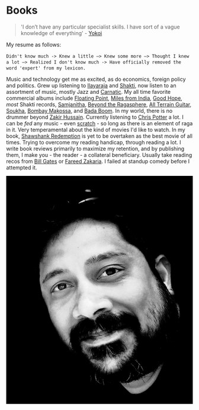 ﻿# Books

> 'I don’t have any particular specialist skills. I have sort of a vague knowledge of everything' - [Yokoi](https://en.wikipedia.org/wiki/Gunpei_Yokoi)

My resume as follows: 

	Didn't know much -> Knew a little –> Knew some more –> Thought I knew a lot –> Realized I don't know much -> Have officially removed the word 'expert' from my lexicon.

Music and technology get me as excited, as do economics, foreign policy and politics. Grew up listening to [Ilayaraja](https://en.wikipedia.org/wiki/Ilaiyaraaja) and [Shakti](https://en.wikipedia.org/wiki/Shakti_%28band%29), now listen to an assortment of music, mostly Jazz and [Carnatic](https://en.wikipedia.org/wiki/Carnatic_music). My all time favorite commercial albums include [Floating Point](https://en.wikipedia.org/wiki/Floating_Point), [Miles from India](https://en.wikipedia.org/wiki/Miles_from_India), [Good Hope](https://jazztimes.com/reviews/albums/dave-holland-zakir-hussain-chris-potter-good-hope-edition/), *most* Shakti records, [Samjanitha](https://www.allmusic.com/album/samjanitha-mw0000791008), [Beyond the Ragasphere](https://worldmusic.net/products/beyond-the-ragasphere), [All Terrain Guitar](https://jazztimes.com/reviews/albums/prasanna-all-terrain-guitar/), [Soukha](https://www.allmusic.com/album/soukha-mw0001445762),  [Bombay Makossa](https://www.allaboutjazz.com/bombay-makossa-chingari-abstract-logix-review-by-ian-patterson.php), and [Bada Boom](https://www.abstractlogix.com/ranjit-barot-bada-boom/). In my world, there is no drummer beyond [Zakir Hussain](https://en.wikipedia.org/wiki/Zakir_Hussain_%28musician%29). Currently listening to [Chris Potter](https://en.wikipedia.org/wiki/Chris_Potter_%28jazz_saxophonist%29) a lot. I can be *fed* any music - even [scratch](https://en.wikipedia.org/wiki/Turntablism) - so long as there is an element of raga in it. Very temperamental about the kind of movies I'd like to watch. In my book, [Shawshank Redemption](https://en.wikipedia.org/wiki/The_Shawshank_Redemption) is yet to be overtaken as the best movie of all times. Trying to overcome my reading handicap, through reading a lot. I write book reviews primarily to maximize my retention, and by publishing them, I make you - the reader - a collateral beneficiary. Usually take reading recos from [Bill Gates](https://www.gatesnotes.com/Books) or [Fareed Zakaria](https://www.bookadvice.co/fareed-zakaria.html). I failed at standup comedy before I attempted it.

![@Quebec City, Aug 2019](/biopic.jpg)
